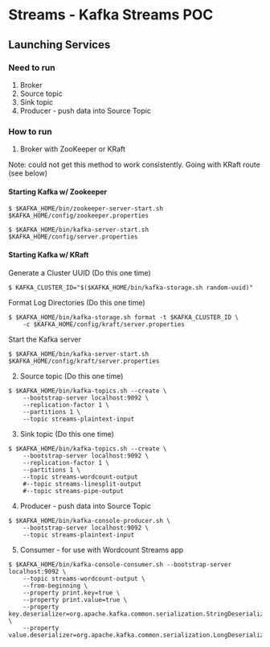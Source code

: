 # Streams - Kafka Streams POC

## Launching Services

### Need to run
1. Broker
2. Source topic
3. Sink topic
4. Producer - push data into Source Topic

### How to run
1. Broker with ZooKeeper or KRaft

Note: could not get this method to work consistently. Going with KRaft route (see below)

#### Starting Kafka w/ Zookeeper
```
$ $KAFKA_HOME/bin/zookeeper-server-start.sh $KAFKA_HOME/config/zookeeper.properties

$ $KAFKA_HOME/bin/kafka-server-start.sh $KAFKA_HOME/config/server.properties
```
#### Starting Kafka w/ KRaft
Generate a Cluster UUID (Do this one time)
```
$ KAFKA_CLUSTER_ID="$($KAFKA_HOME/bin/kafka-storage.sh random-uuid)"
```
Format Log Directories (Do this one time)
```
$ $KAFKA_HOME/bin/kafka-storage.sh format -t $KAFKA_CLUSTER_ID \
    -c $KAFKA_HOME/config/kraft/server.properties
```
Start the Kafka server
```
$ $KAFKA_HOME/bin/kafka-server-start.sh $KAFKA_HOME/config/kraft/server.properties
```

2. Source topic (Do this one time)
```
$ $KAFKA_HOME/bin/kafka-topics.sh --create \
    --bootstrap-server localhost:9092 \
    --replication-factor 1 \
    --partitions 1 \
    --topic streams-plaintext-input
```

3. Sink topic (Do this one time)
```
$ $KAFKA_HOME/bin/kafka-topics.sh --create \
    --bootstrap-server localhost:9092 \
    --replication-factor 1 \
    --partitions 1 \
    --topic streams-wordcount-output
    #--topic streams-linesplit-output
    #--topic streams-pipe-output
```

4. Producer - push data into Source Topic
```
$ $KAFKA_HOME/bin/kafka-console-producer.sh \
    --bootstrap-server localhost:9092 \
    --topic streams-plaintext-input
```

5. Consumer - for use with Wordcount Streams app
```
$ $KAFKA_HOME/bin/kafka-console-consumer.sh --bootstrap-server localhost:9092 \
    --topic streams-wordcount-output \
    --from-beginning \
    --property print.key=true \
    --property print.value=true \
    --property key.deserializer=org.apache.kafka.common.serialization.StringDeserializer \
    --property value.deserializer=org.apache.kafka.common.serialization.LongDeserializer